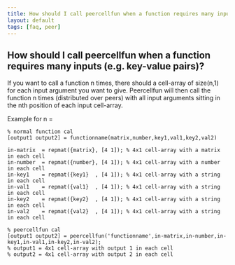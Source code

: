 ```yaml
---
title: How should I call peercellfun when a function requires many inputs (e.g. key-value pairs)?
layout: default
tags: [faq, peer]
---
```


## How should I call peercellfun when a function requires many inputs (e.g. key-value pairs)?

If you want to call a function n times, there should a cell-array of size(n,1) for each input argument you want to give. Peercellfun will then call the function n times (distributed over peers) with all input arguments sitting in the nth position of each input cell-array.

Example for n = 

	
	% normal function cal
	[output1 output2] = functionname(matrix,number,key1,val1,key2,val2)
	
	in-matrix  = repmat({matrix}, [4 1]); % 4x1 cell-array with a matrix in each cell
	in-number  = repmat({number}, [4 1]); % 4x1 cell-array with a number in each cell
	in-key1    = repmat({key1}  , [4 1]); % 4x1 cell-array with a string in each cell 
	in-val1    = repmat({val1}  , [4 1]); % 4x1 cell-array with a string in each cell
	in-key2    = repmat({key2}  , [4 1]); % 4x1 cell-array with a string in each cell
	in-val2    = repmat({val2}  , [4 1]); % 4x1 cell-array with a string in each cell
	
	% peercellfun cal
	[output1 output2] = peercellfun('functionname',in-matrix,in-number,in-key1,in-val1,in-key2,in-val2);
	% output1 = 4x1 cell-array with output 1 in each cell
	% output2 = 4x1 cell-array with output 2 in each cell


